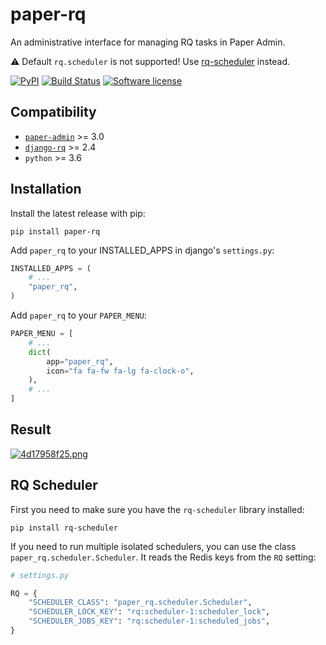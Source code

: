 # paper-rq

An administrative interface for managing RQ tasks in Paper Admin.

⚠ Default `rq.scheduler` is not supported! Use [rq-scheduler](https://github.com/rq/rq-scheduler) instead.

[![PyPI](https://img.shields.io/pypi/v/paper-rq.svg)](https://pypi.org/project/paper-rq/)
[![Build Status](https://github.com/dldevinc/paper-admin/actions/workflows/release.yml/badge.svg)](https://github.com/dldevinc/paper-rq)
[![Software license](https://img.shields.io/pypi/l/paper-rq.svg)](https://pypi.org/project/paper-rq/)

## Compatibility

-   [`paper-admin`](https://github.com/dldevinc/paper-admin) >= 3.0
-   [`django-rq`](https://github.com/rq/django-rq) >= 2.4
-   `python` >= 3.6

## Installation

Install the latest release with pip:

```shell
pip install paper-rq
```

Add `paper_rq` to your INSTALLED_APPS in django's `settings.py`:

```python
INSTALLED_APPS = (
    # ...
    "paper_rq",
)
```

Add `paper_rq` to your `PAPER_MENU`:

```python
PAPER_MENU = [
    # ...
    dict(
        app="paper_rq",
        icon="fa fa-fw fa-lg fa-clock-o",
    ),
    # ...
]
```

## Result

[![4d17958f25.png](https://i.postimg.cc/mgzCsHVG/4d17958f25.png)](https://postimg.cc/tsbYd7Lr)

## RQ Scheduler

First you need to make sure you have the `rq-scheduler` library installed:

```shell
pip install rq-scheduler
```

If you need to run multiple isolated schedulers, you can use the class
`paper_rq.scheduler.Scheduler`. It reads the Redis keys from the `RQ` setting:

```python
# settings.py

RQ = {
    "SCHEDULER_CLASS": "paper_rq.scheduler.Scheduler",
    "SCHEDULER_LOCK_KEY": "rq:scheduler-1:scheduler_lock",
    "SCHEDULER_JOBS_KEY": "rq:scheduler-1:scheduled_jobs",
}
```
